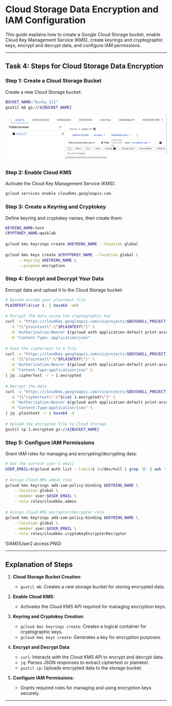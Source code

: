 # Cloud Storage Data Encryption and IAM Configuration

This guide explains how to create a Google Cloud Storage bucket, enable Cloud Key Management Service (KMS), create keyrings and cryptographic keys, encrypt and decrypt data, and configure IAM permissions.

---

## Task 4: Steps for Cloud Storage Data Encryption

### Step 1: Create a Cloud Storage Bucket

Create a new Cloud Storage bucket:
```bash
BUCKET_NAME="bucky_111"
gsutil mb gs://${BUCKET_NAME}
```
![bucket_img](bucket.PNG)

### Step 2: Enable Cloud KMS

Activate the Cloud Key Management Service (KMS):
```bash
gcloud services enable cloudkms.googleapis.com
```

### Step 3: Create a Keyring and Cryptokey

Define keyring and cryptokey names, then create them:
```bash
KEYRING_NAME=test
CRYPTOKEY_NAME=qwiklab

gcloud kms keyrings create $KEYRING_NAME --location global

gcloud kms keys create $CRYPTOKEY_NAME --location global \
      --keyring $KEYRING_NAME \
      --purpose encryption
```

### Step 4: Encrypt and Decrypt Your Data

Encrypt data and upload it to the Cloud Storage bucket:
```bash
# Base64 encode your plaintext file
PLAINTEXT=$(cat 1. | base64 -w0)

# Encrypt the data using the cryptographic key
curl -v "https://cloudkms.googleapis.com/v1/projects/$DEVSHELL_PROJECT_ID/locations/global/keyRings/$KEYRING_NAME/cryptoKeys/$CRYPTOKEY_NAME:encrypt" \
  -d "{\"plaintext\":\"$PLAINTEXT\"}" \
  -H "Authorization:Bearer $(gcloud auth application-default print-access-token)" \
  -H "Content-Type: application/json"

# Save the ciphertext to a file
curl -v "https://cloudkms.googleapis.com/v1/projects/$DEVSHELL_PROJECT_ID/locations/global/keyRings/$KEYRING_NAME/cryptoKeys/$CRYPTOKEY_NAME:encrypt" \
  -d "{\"plaintext\":\"$PLAINTEXT\"}" \
  -H "Authorization:Bearer $(gcloud auth application-default print-access-token)" \
  -H "Content-Type:application/json" \
| jq .ciphertext -r > 1.encrypted

# Decrypt the data
curl -v "https://cloudkms.googleapis.com/v1/projects/$DEVSHELL_PROJECT_ID/locations/global/keyRings/$KEYRING_NAME/cryptoKeys/$CRYPTOKEY_NAME:decrypt" \
  -d "{\"ciphertext\":\"$(cat 1.encrypted)\"}" \
  -H "Authorization:Bearer $(gcloud auth application-default print-access-token)" \
  -H "Content-Type:application/json" \
| jq .plaintext -r | base64 -d

# Upload the encrypted file to Cloud Storage
gsutil cp 1.encrypted gs://${BUCKET_NAME}
```

### Step 5: Configure IAM Permissions

Grant IAM roles for managing and encrypting/decrypting data:
```bash
# Get the current user's email
USER_EMAIL=$(gcloud auth list --limit=1 2>/dev/null | grep '@' | awk '{print $2}')

# Assign Cloud KMS admin role
gcloud kms keyrings add-iam-policy-binding $KEYRING_NAME \
    --location global \
    --member user:$USER_EMAIL \
    --role roles/cloudkms.admin

# Assign Cloud KMS encrypter/decrypter role
gcloud kms keyrings add-iam-policy-binding $KEYRING_NAME \
    --location global \
    --member user:$USER_EMAIL \
    --role roles/cloudkms.cryptoKeyEncrypterDecrypter
```

![IAM](User2 access.PNG)

---

## Explanation of Steps

1. **Cloud Storage Bucket Creation**:
   - `gsutil mb`: Creates a new storage bucket for storing encrypted data.

2. **Enable Cloud KMS**:
   - Activates the Cloud KMS API required for managing encryption keys.

3. **Keyring and Cryptokey Creation**:
   - `gcloud kms keyrings create`: Creates a logical container for cryptographic keys.
   - `gcloud kms keys create`: Generates a key for encryption purposes.

4. **Encrypt and Decrypt Data**:
   - `curl`: Interacts with the Cloud KMS API to encrypt and decrypt data.
   - `jq`: Parses JSON responses to extract ciphertext or plaintext.
   - `gsutil cp`: Uploads encrypted data to the storage bucket.

5. **Configure IAM Permissions**:
   - Grants required roles for managing and using encryption keys securely.

---


